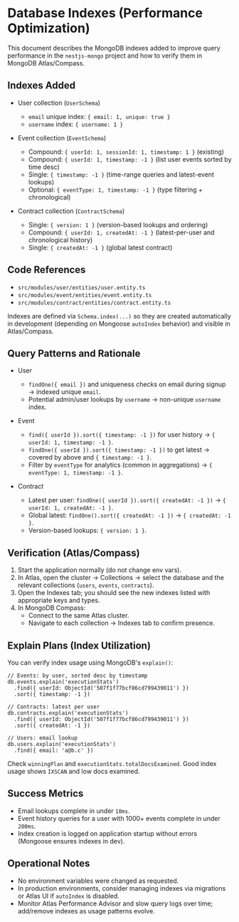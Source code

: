 # Database Indexes (Performance Optimization)

This document describes the MongoDB indexes added to improve query performance in the `nestjs-mongo` project and how to verify them in MongoDB Atlas/Compass.

## Indexes Added

- User collection (`UserSchema`)
  - `email` unique index: `{ email: 1, unique: true }`
  - `username` index: `{ username: 1 }`

- Event collection (`EventSchema`)
  - Compound: `{ userId: 1, sessionId: 1, timestamp: 1 }` (existing)
  - Compound: `{ userId: 1, timestamp: -1 }` (list user events sorted by time desc)
  - Single: `{ timestamp: -1 }` (time-range queries and latest-event lookups)
  - Optional: `{ eventType: 1, timestamp: -1 }` (type filtering + chronological)

- Contract collection (`ContractSchema`)
  - Single: `{ version: 1 }` (version-based lookups and ordering)
  - Compound: `{ userId: 1, createdAt: -1 }` (latest-per-user and chronological history)
  - Single: `{ createdAt: -1 }` (global latest contract)

## Code References

- `src/modules/user/entities/user.entity.ts`
- `src/modules/event/entities/event.entity.ts`
- `src/modules/contract/entities/contract.entity.ts`

Indexes are defined via `Schema.index(...)` so they are created automatically in development (depending on Mongoose `autoIndex` behavior) and visible in Atlas/Compass.

## Query Patterns and Rationale

- User
  - `findOne({ email })` and uniqueness checks on email during signup → indexed unique `email`.
  - Potential admin/user lookups by `username` → non-unique `username` index.

- Event
  - `find({ userId }).sort({ timestamp: -1 })` for user history → `{ userId: 1, timestamp: -1 }`.
  - `findOne({ userId }).sort({ timestamp: -1 })` to get latest → covered by above and `{ timestamp: -1 }`.
  - Filter by `eventType` for analytics (common in aggregations) → `{ eventType: 1, timestamp: -1 }`.

- Contract
  - Latest per user: `findOne({ userId }).sort({ createdAt: -1 })` → `{ userId: 1, createdAt: -1 }`.
  - Global latest: `findOne().sort({ createdAt: -1 })` → `{ createdAt: -1 }`.
  - Version-based lookups: `{ version: 1 }`.

## Verification (Atlas/Compass)

1. Start the application normally (do not change env vars).
2. In Atlas, open the cluster → Collections → select the database and the relevant collections (`users`, `events`, `contracts`).
3. Open the Indexes tab; you should see the new indexes listed with appropriate keys and types.
4. In MongoDB Compass:
   - Connect to the same Atlas cluster.
   - Navigate to each collection → Indexes tab to confirm presence.

## Explain Plans (Index Utilization)

You can verify index usage using MongoDB's `explain()`:

```
// Events: by user, sorted desc by timestamp
db.events.explain('executionStats')
  .find({ userId: ObjectId('507f1f77bcf86cd799439011') })
  .sort({ timestamp: -1 })

// Contracts: latest per user
db.contracts.explain('executionStats')
  .find({ userId: ObjectId('507f1f77bcf86cd799439011') })
  .sort({ createdAt: -1 })

// Users: email lookup
db.users.explain('executionStats')
  .find({ email: 'a@b.c' })
```

Check `winningPlan` and `executionStats.totalDocsExamined`. Good index usage shows `IXSCAN` and low docs examined.

## Success Metrics

- Email lookups complete in under `10ms`.
- Event history queries for a user with 1000+ events complete in under `200ms`.
- Index creation is logged on application startup without errors (Mongoose ensures indexes in dev).

## Operational Notes

- No environment variables were changed as requested.
- In production environments, consider managing indexes via migrations or Atlas UI if `autoIndex` is disabled.
- Monitor Atlas Performance Advisor and slow query logs over time; add/remove indexes as usage patterns evolve.